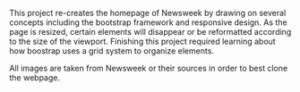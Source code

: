 This project re-creates the homepage of Newsweek by drawing on several concepts including the bootstrap framework and responsive design.  As the page is resized, certain elements will disappear or be reformatted according to the size of the viewport.  Finishing this project required learning about how boostrap uses a grid system to organize elements.

All images are taken from Newsweek or their sources in order to best clone the webpage.